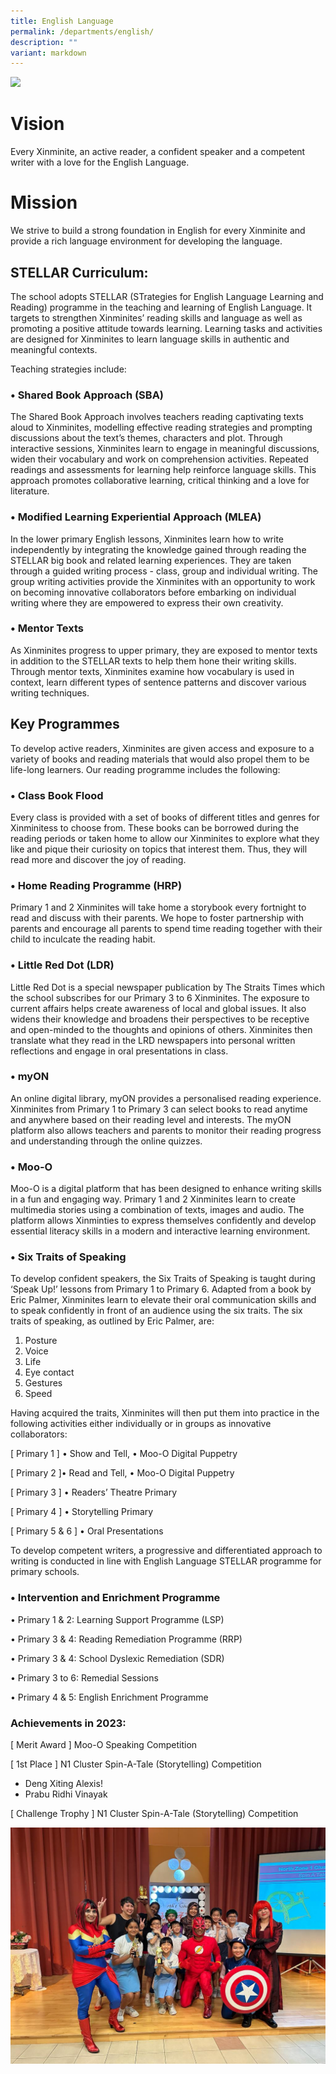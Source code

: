 ```yaml
---
title: English Language
permalink: /departments/english/
description: ""
variant: markdown
---
```

![](/images/english.jpeg)

# Vision
Every Xinminite, an active reader, a confident speaker and a competent writer with a love for the English Language.

# Mission
We strive to build a strong foundation in English for every Xinminite and provide a rich language environment for developing the language.

## STELLAR Curriculum:
The school adopts STELLAR (STrategies for English Language Learning and Reading) programme in the teaching and learning of English Language.  It targets to strengthen Xinminites’ reading skills and language as well as promoting a positive attitude towards learning.  Learning tasks and activities are designed for Xinminites to learn language skills in authentic and meaningful contexts. 

Teaching strategies include:
### •	Shared Book Approach (SBA)
The Shared Book Approach involves teachers reading captivating texts aloud to Xinminites, modelling effective reading strategies and prompting discussions about the text’s themes, characters and plot.  Through interactive sessions, Xinminites learn to engage in meaningful discussions, widen their vocabulary and work on comprehension activities. Repeated readings and assessments for learning help reinforce language skills.  This approach promotes collaborative learning, critical thinking and a love for literature. 

### •	Modified Learning Experiential Approach (MLEA)
In the lower primary English lessons, Xinminites learn how to write independently by integrating the knowledge gained through reading the STELLAR big book and related learning experiences. They are taken through a guided writing process - class, group and individual writing. The group writing activities provide the Xinminites with an opportunity to work on becoming innovative collaborators before embarking on individual writing where they are empowered to express their own creativity.

### • Mentor Texts
As Xinminites progress to upper primary, they are exposed to mentor texts in addition to the STELLAR texts to help them hone their writing skills. Through mentor texts, Xinminites examine how vocabulary is used in context, learn different types of sentence patterns and discover various writing techniques.

## Key Programmes 
To develop active readers, Xinminites are given access and exposure to a variety of books and reading materials that would also propel them to be life-long learners. Our reading programme includes the following:

### • Class Book Flood
Every class is provided with a set of books of different titles and genres for Xinminitess to choose from. These books can be borrowed during the reading periods or taken home to allow our Xinminites to explore what they like and pique their curiosity on topics that interest them. Thus, they will read more and discover the joy of reading.

### • Home Reading Programme (HRP)

Primary 1 and 2 Xinminites will take home a storybook every fortnight to read and discuss with their parents. We hope to foster partnership with parents and encourage all parents to spend time reading together with their child to inculcate the reading habit.

### • Little Red Dot (LDR)

Little Red Dot is a special newspaper publication by The Straits Times which the school subscribes for our Primary 3 to 6 Xinminites. The exposure to current affairs helps create awareness of local and global issues. It also widens their knowledge and broadens their perspectives to be receptive and open-minded to the thoughts and opinions of others. Xinminites then translate what they read in the LRD newspapers into personal written reflections and engage in oral presentations in class.

### • myON

An online digital library, myON provides a personalised reading experience. Xinminites from Primary 1 to Primary 3 can select books to read anytime and anywhere based on their reading level and interests. The myON platform also allows teachers and parents to monitor their reading progress and understanding through the online quizzes.

### • Moo-O

Moo-O is a digital platform that has been designed to enhance writing skills in a fun and engaging way.  Primary 1 and 2 Xinminites learn to create multimedia stories using a combination of texts, images and audio.  The platform allows Xinminties to express themselves confidently and develop essential literacy skills in a modern and interactive learning environment.

### • Six Traits of Speaking

To develop confident speakers, the Six Traits of Speaking is taught during ‘Speak Up!’ lessons from Primary 1 to Primary 6. Adapted from a book by Eric Palmer, Xinminites learn to elevate their oral communication skills and to speak confidently in front of an audience using the six traits. 
The six traits of speaking, as outlined by Eric Palmer, are:

1.	Posture
2.	Voice
3.	Life
4.	Eye contact
5.	Gestures
6.	Speed

Having acquired the traits, Xinminites will then put them into practice in the following activities either individually or in groups as innovative collaborators:

[ Primary 1 ] •	Show and Tell, •	Moo-O Digital Puppetry

[ Primary 2 ]•	Read and Tell, •	Moo-O Digital Puppetry

[ Primary 3 ] •	Readers’ Theatre Primary

[ Primary 4 ] •	Storytelling Primary

[ Primary 5 & 6 ] •	Oral Presentations


To develop competent writers, a progressive and differentiated approach to writing is conducted in line with English Language STELLAR programme for primary schools.

### • Intervention and Enrichment Programme

•	Primary 1 & 2: Learning Support Programme (LSP)

•	Primary 3 & 4: Reading Remediation Programme (RRP)

•	Primary 3 & 4: School Dyslexic Remediation (SDR)

•	Primary 3 to 6: Remedial Sessions

•	Primary 4 & 5: English Enrichment Programme

### Achievements in 2023:

[ Merit Award ] Moo-O Speaking Competition

[ 1st Place ] N1 Cluster Spin-A-Tale (Storytelling) Competition 

-	Deng Xiting Alexis!
-	Prabu Ridhi Vinayak

[ Challenge Trophy ] N1 Cluster Spin-A-Tale (Storytelling) Competition

![](/images/Achievements_in_2023_Spin_A_Tale_2.jpg)